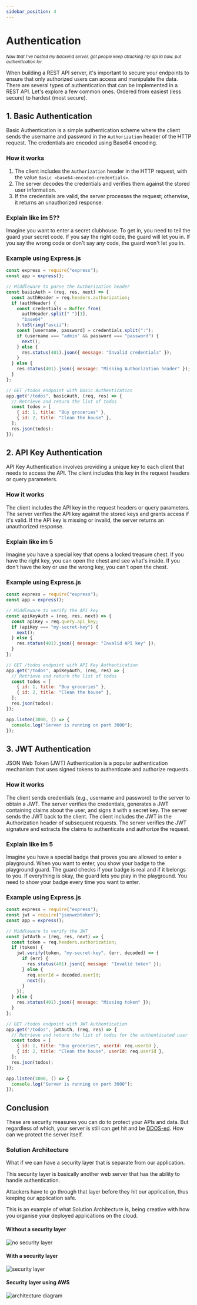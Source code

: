 ```yaml
---
sidebar_position: 4
---
```


# Authentication

<small>_Now that I've hosted my backend server, got people keep attacking my api la how. put authentication lor._</small>

When building a REST API server, it's important to secure your endpoints to ensure that only authorized users can access and manipulate the data. There are several types of authentication that can be implemented in a REST API. Let's explore a few common ones. Ordered from easiest (less secure) to hardest (most secure).

## 1. Basic Authentication

Basic Authentication is a simple authentication scheme where the client sends the username and password in the `Authorization` header of the HTTP request. The credentials are encoded using Base64 encoding.

### How it works

1. The client includes the `Authorization` header in the HTTP request, with the value `Basic <base64-encoded-credentials>`.
2. The server decodes the credentials and verifies them against the stored user information.
3. If the credentials are valid, the server processes the request; otherwise, it returns an unauthorized response.

### Explain like im 5??

Imagine you want to enter a secret clubhouse. To get in, you need to tell the guard your secret code. If you say the right code, the guard will let you in. If you say the wrong code or don't say any code, the guard won't let you in.

### Example using Express.js

```javascript
const express = require("express");
const app = express();

// Middleware to parse the Authorization header
const basicAuth = (req, res, next) => {
  const authHeader = req.headers.authorization;
  if (authHeader) {
    const credentials = Buffer.from(
      authHeader.split(" ")[1],
      "base64"
    ).toString("ascii");
    const [username, password] = credentials.split(":");
    if (username === "admin" && password === "password") {
      next();
    } else {
      res.status(401).json({ message: "Invalid credentials" });
    }
  } else {
    res.status(401).json({ message: "Missing Authorization header" });
  }
};

// GET /todos endpoint with Basic Authentication
app.get("/todos", basicAuth, (req, res) => {
  // Retrieve and return the list of todos
  const todos = [
    { id: 1, title: "Buy groceries" },
    { id: 2, title: "Clean the house" },
  ];
  res.json(todos);
});
```

## 2. API Key Authentication

API Key Authentication involves providing a unique key to each client that needs to access the API. The client includes this key in the request headers or query parameters.

### How it works

The client includes the API key in the request headers or query parameters.
The server verifies the API key against the stored keys and grants access if it's valid.
If the API key is missing or invalid, the server returns an unauthorized response.

### Explain like im 5

Imagine you have a special key that opens a locked treasure chest. If you have the right key, you can open the chest and see what's inside. If you don't have the key or use the wrong key, you can't open the chest.

### Example using Express.js

```javascript
const express = require("express");
const app = express();

// Middleware to verify the API key
const apiKeyAuth = (req, res, next) => {
  const apiKey = req.query.api_key;
  if (apiKey === "my-secret-key") {
    next();
  } else {
    res.status(401).json({ message: "Invalid API key" });
  }
};

// GET /todos endpoint with API Key Authentication
app.get("/todos", apiKeyAuth, (req, res) => {
  // Retrieve and return the list of todos
  const todos = [
    { id: 1, title: "Buy groceries" },
    { id: 2, title: "Clean the house" },
  ];
  res.json(todos);
});

app.listen(3000, () => {
  console.log("Server is running on port 3000");
});
```

## 3. JWT Authentication

JSON Web Token (JWT) Authentication is a popular authentication mechanism that uses signed tokens to authenticate and authorize requests.

### How it works

The client sends credentials (e.g., username and password) to the server to obtain a JWT.
The server verifies the credentials, generates a JWT containing claims about the user, and signs it with a secret key.
The server sends the JWT back to the client.
The client includes the JWT in the Authorization header of subsequent requests.
The server verifies the JWT signature and extracts the claims to authenticate and authorize the request.

### Explain like im 5

Imagine you have a special badge that proves you are allowed to enter a playground. When you want to enter, you show your badge to the playground guard. The guard checks if your badge is real and if it belongs to you. If everything is okay, the guard lets you play in the playground. You need to show your badge every time you want to enter.

### Example using Express.js

```javascript
const express = require("express");
const jwt = require("jsonwebtoken");
const app = express();

// Middleware to verify the JWT
const jwtAuth = (req, res, next) => {
  const token = req.headers.authorization;
  if (token) {
    jwt.verify(token, "my-secret-key", (err, decoded) => {
      if (err) {
        res.status(401).json({ message: "Invalid token" });
      } else {
        req.userId = decoded.userId;
        next();
      }
    });
  } else {
    res.status(401).json({ message: "Missing token" });
  }
};

// GET /todos endpoint with JWT Authentication
app.get("/todos", jwtAuth, (req, res) => {
  // Retrieve and return the list of todos for the authenticated user
  const todos = [
    { id: 1, title: "Buy groceries", userId: req.userId },
    { id: 2, title: "Clean the house", userId: req.userId },
  ];
  res.json(todos);
});

app.listen(3000, () => {
  console.log("Server is running on port 3000");
});
```

## Conclusion

These are security measures you can do to protect your APIs and data. But regardless of which, your server is still can get hit and be [DDOS-ed](https://www.cloudflare.com/learning/ddos/what-is-a-ddos-attack/). How can we protect the server itself.

### Solution Architecture

What if we can have a security layer that is separate from our application.

This security layer is basically another web server that has the ability to handle authentication.

Attackers have to go through that layer before they hit our application, thus keeping our application safe.

This is an example of what Solution Architecture is, being creative with how you organise your deployed applications on the cloud.

#### Without a security layer

![no security layer](images/auth/no-security-layer.png)

#### With a security layer

![security layer](images/auth/security-layer.png)

#### Security layer using AWS

![architecture diagram](images/hosting/architecture.png)
